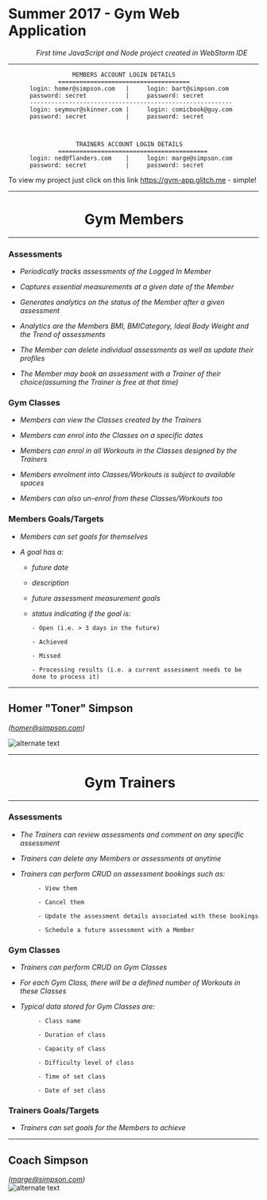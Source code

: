 Summer 2017 - Gym Web Application
  ==========================     

_&emsp;&emsp;&emsp;&emsp;First time JavaScript and Node project created in WebStorm IDE_
***
                      MEMBERS ACCOUNT LOGIN DETAILS  
                  =====================================
          login: homer@simpson.com   |     login: bart@simpson.com
          password: secret           |     password: secret
          ---------------------------------------------------------
          login: seymour@skinner.com |     login: comicbook@guy.com
          password: secret           |     password: secret
      
      
      
                       TRAINERS ACCOUNT LOGIN DETAILS  
                  ==========================================
          login: ned@flanders.com    |     login: marge@simpson.com
          password: secret           |     password: secret


To view my project just click on this link  https://gym-app.glitch.me - simple!

***

&emsp;&emsp;&emsp;&emsp;&emsp;&nbsp;&nbsp;Gym Members
  ==========================     
***
### Assessments
- _Periodically tracks assessments of the Logged In Member_

- _Captures essential measurements at a given date of the Member_

- _Generates analytics on the status of the Member after a given assessment_

- _Analytics are the Members BMI, BMICategory, Ideal Body Weight and the Trend of assessments_

- _The Member can delete individual assessments as well as update their profiles_

- _The Member may book an assessment with a Trainer of their choice(assuming the Trainer is free at that time)_

### Gym Classes
- _Members can view the Classes created by the Trainers_

- _Members can enrol into the Classes on a specific dates_

- _Members can enrol in all Workouts in the Classes designed by the Trainers_

- _Members enrolment into Classes/Workouts is subject to available spaces_

- _Members can also un-enrol from these Classes/Workouts too_

### Members Goals/Targets
- _Members can set goals for themselves_	

* _A goal has a:_

     - _future date_
  
     - _description_
  
     - _future assessment measurement goals_

     - _status indicating if the goal is:_
  
           - Open (i.e. > 3 days in the future)
     
           - Achieved
     
           - Missed
     
           - Processing results (i.e. a current assessment needs to be done to process it)
  
 ***
 
## __Homer "Toner" Simpson__ 
_(homer@simpson.com)_


![alternate text](http://res.cloudinary.com/cloud101/image/upload/v1501779636/homer-simpson-muscles_sqsv2v.jpg) 

***

&emsp;&emsp;&emsp;&emsp;&emsp;&nbsp;&nbsp;Gym Trainers
  ==========================     
***
### Assessments
- _The Trainers can review assessments and comment on any specific assessment_

- _Trainers can delete any Members or assessments at anytime_

- _Trainers can perform CRUD on assessment bookings such as:_

           - View them
            
           - Cancel them		
            
           - Update the assessment details associated with these bookings
            
           - Schedule a future assessment with a Member

### Gym Classes
- _Trainers can perform CRUD on Gym Classes_

- _For each Gym Class, there will be a defined number of Workouts in these Classes_

- _Typical data stored for Gym Classes are:_

           - Class name
                    
           - Duration of class
          
           - Capacity of class
          
           - Difficulty level of class
          
           - Time of set class
          
           - Date of set class
 
### Trainers Goals/Targets
- _Trainers can set goals for the Members to achieve_

***

## __Coach Simpson__

_(marge@simpson.com)_                 
 ![alternate text](http://res.cloudinary.com/cloud101/image/upload/v1500222855/info_vit8ea.png)

		   

     

	




